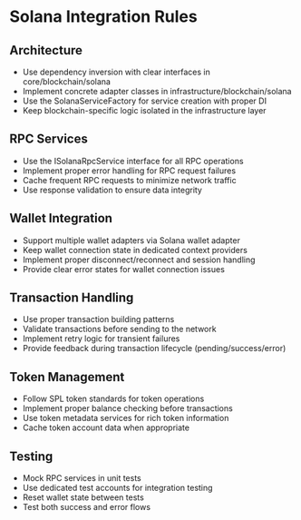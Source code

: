 # Solana Integration Rules

## Architecture

- Use dependency inversion with clear interfaces in core/blockchain/solana
- Implement concrete adapter classes in infrastructure/blockchain/solana
- Use the SolanaServiceFactory for service creation with proper DI
- Keep blockchain-specific logic isolated in the infrastructure layer

## RPC Services

- Use the ISolanaRpcService interface for all RPC operations
- Implement proper error handling for RPC request failures
- Cache frequent RPC requests to minimize network traffic
- Use response validation to ensure data integrity

## Wallet Integration

- Support multiple wallet adapters via Solana wallet adapter
- Keep wallet connection state in dedicated context providers
- Implement proper disconnect/reconnect and session handling
- Provide clear error states for wallet connection issues

## Transaction Handling

- Use proper transaction building patterns
- Validate transactions before sending to the network
- Implement retry logic for transient failures
- Provide feedback during transaction lifecycle (pending/success/error)

## Token Management

- Follow SPL token standards for token operations
- Implement proper balance checking before transactions
- Use token metadata services for rich token information
- Cache token account data when appropriate

## Testing

- Mock RPC services in unit tests
- Use dedicated test accounts for integration testing
- Reset wallet state between tests
- Test both success and error flows
